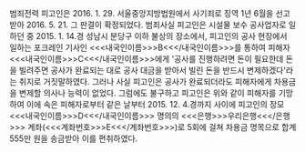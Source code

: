 범죄전력
피고인은 2016. 1. 29. 서울중앙지방법원에서 사기죄로 징역 1년 6월을 선고받아 2016. 5. 21. 그 판결이 확정되었다.
범죄사실
피고인은 시설물 보수 공사업자로 일하던 중 2015. 1. 14.경 성남시 분당구 이하 불상의 장소에서, 피고인의 공사 현장에서 일하는 포크레인 기사인 <<<내국인이름>>>B<<</내국인이름>>>를 통하여 피해자 <<<내국인이름>>>C<<</내국인이름>>>에게 '공사를 진행하려면 돈이 필요한데 돈을 빌려주면 공사가 완료되는 대로 공사 대금을 받아서 빌린 돈을 반드시 변제하겠다'라는 취지로 거짓말하였다.
그러나 사실 피고인은 공사가 완료되더라도 피해자에게 차용금을 변제할 의사나 능력이 없었다.
그럼에도 불구하고 피고인은 위와 같이 피해자를 기망하여 이에 속은 피해자로부터 같은 날부터 2015. 12. 4.경까지 사이에 피고인의 장모 <<<내국인이름>>>D<<</내국인이름>>> 명의의 <<<은행>>>우리은행<<</은행>>> 계좌(<<<계좌번호>>>E<<</계좌번호>>>)로 5회에 걸쳐 차용금 명목으로 합계 555만 원을 송금받아 이를 편취하였다.